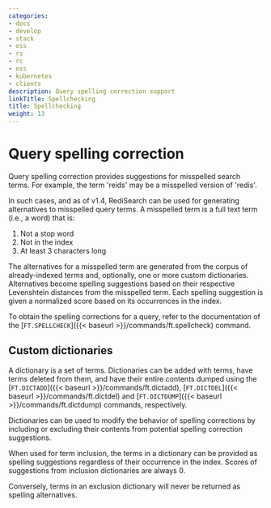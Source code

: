 ```yaml
---
categories:
- docs
- develop
- stack
- oss
- rs
- rc
- oss
- kubernetes
- clients
description: Query spelling correction support
linkTitle: Spellchecking
title: Spellchecking
weight: 13
---
```


# Query spelling correction

Query spelling correction provides suggestions for misspelled search terms. For example, the term 'reids' may be a misspelled version of 'redis'.

In such cases, and as of v1.4, RediSearch can be used for generating alternatives to misspelled query terms. A misspelled term is a full text term (i.e., a word) that is:

  1. Not a stop word
  2. Not in the index
  3. At least 3 characters long

The alternatives for a misspelled term are generated from the corpus of already-indexed terms and, optionally, one or more custom dictionaries. Alternatives become spelling suggestions based on their respective Levenshtein distances from the misspelled term. Each spelling suggestion is given a normalized score based on its occurrences in the index.

To obtain the spelling corrections for a query, refer to the documentation of the [`FT.SPELLCHECK`]({{< baseurl >}}/commands/ft.spellcheck) command.

## Custom dictionaries

A dictionary is a set of terms. Dictionaries can be added with terms, have terms deleted from them, and have their entire contents dumped using the [`FT.DICTADD`]({{< baseurl >}}/commands/ft.dictadd), [`FT.DICTDEL`]({{< baseurl >}}/commands/ft.dictdel) and [`FT.DICTDUMP`]({{< baseurl >}}/commands/ft.dictdump) commands, respectively.

Dictionaries can be used to modify the behavior of spelling corrections by including or excluding their contents from potential spelling correction suggestions.

When used for term inclusion, the terms in a dictionary can be provided as spelling suggestions regardless of their occurrence in the index. Scores of suggestions from inclusion dictionaries are always 0. 

Conversely, terms in an exclusion dictionary will never be returned as spelling alternatives.
